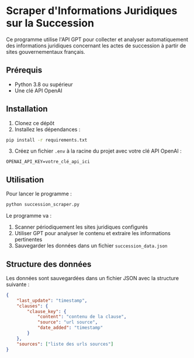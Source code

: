 # Scraper d'Informations Juridiques sur la Succession

Ce programme utilise l'API GPT pour collecter et analyser automatiquement des informations juridiques concernant les actes de succession à partir de sites gouvernementaux français.

## Prérequis

- Python 3.8 ou supérieur
- Une clé API OpenAI

## Installation

1. Clonez ce dépôt
2. Installez les dépendances :
```bash
pip install -r requirements.txt
```
3. Créez un fichier `.env` à la racine du projet avec votre clé API OpenAI :
```
OPENAI_API_KEY=votre_clé_api_ici
```

## Utilisation

Pour lancer le programme :
```bash
python succession_scraper.py
```

Le programme va :
1. Scanner périodiquement les sites juridiques configurés
2. Utiliser GPT pour analyser le contenu et extraire les informations pertinentes
3. Sauvegarder les données dans un fichier `succession_data.json`

## Structure des données

Les données sont sauvegardées dans un fichier JSON avec la structure suivante :
```json
{
    "last_update": "timestamp",
    "clauses": {
        "clause_key": {
            "content": "contenu de la clause",
            "source": "url source",
            "date_added": "timestamp"
        }
    },
    "sources": ["liste des urls sources"]
}
```
